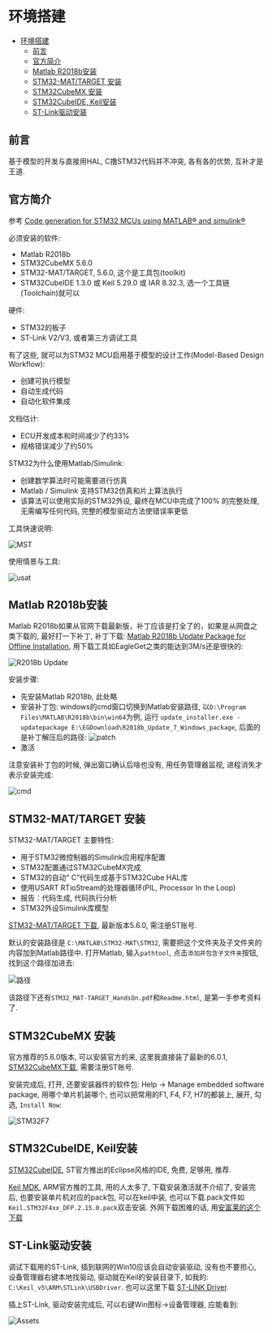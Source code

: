 # 环境搭建

<!-- TOC -->

- [环境搭建](#环境搭建)
  - [前言](#前言)
  - [官方简介](#官方简介)
  - [Matlab R2018b安装](#matlab-r2018b安装)
  - [STM32-MAT/TARGET 安装](#stm32-mattarget-安装)
  - [STM32CubeMX 安装](#stm32cubemx-安装)
  - [STM32CubeIDE, Keil安装](#stm32cubeide-keil安装)
  - [ST-Link驱动安装](#st-link驱动安装)

<!-- /TOC -->

## 前言

基于模型的开发与直接用HAL, C撸STM32代码并不冲突, 各有各的优势, 互补才是王道.  

## 官方简介

参考 [Code generation for STM32 MCUs using MATLAB® and simulink®](https://my.st.com/resource/en/product_presentation/stm32-matlab.pdf)

必须安装的软件:  

- Matlab R2018b
- STM32CubeMX 5.6.0
- STM32-MAT/TARGET, 5.6.0, 这个是工具包(toolkit)
- STM32CubeIDE 1.3.0 或 Keil 5.29.0 或 IAR 8.32.3, 选一个工具链(Toolchain)就可以

硬件:  

- STM32的板子
- ST-Link V2/V3, 或者第三方调试工具

有了这些, 就可以为STM32 MCU启用基于模型的设计工作(Model-Based Design Workflow):  

- 创建可执行模型
- 自动生成代码
- 自动化软件集成

文档估计:  

- ECU开发成本和时间减少了约33%
- 规格错误减少了约50%

STM32为什么使用Matlab/Simulink:  

- 创建数学算法时可能需要进行仿真
- Matlab / Simulink 支持STM32仿真和片上算法执行
- 该算法可以使用实际的STM32外设, 最终在MCU中完成了100% 的完整处理, 无需编写任何代码, 完整的模型驱动方法使错误率更低  

工具快速说明:  

![MST](Assets/Snipaste_2020-11-12_13-54-52.png)

使用情景与工具:  

![usat](Assets/Snipaste_2020-11-12_13-57-07.png)

## Matlab R2018b安装

Matlab R2018b如果从官网下载最新版，补丁应该是打全了的，如果是从网盘之类下载的, 最好打一下补丁, 补丁下载: [Matlab R2018b Update Package for Offline Installation](https://www.mathworks.com/downloads/web_downloads/download_update_installers/R2018b%20Update%207), 用下载工具如EagleGet之类的能达到3M/s还是很快的:  

![R2018b Update](Assets/Snipaste_2020-11-17_10-14-48.png)

安装步骤:  

- 先安装Matlab R2018b, 此处略
- 安装补丁包: windows的cmd窗口切换到Matlab安装路径, 以`D:\Program Files\MATLAB\R2018b\bin\win64`为例, 运行 `update_installer.exe -updatepackage E:\EGDownload\R2018b_Update_7_Windows_package`, 后面的是补丁解压后的路径: ![patch](Assets/Snipaste_2020-11-17_10-23-38.png)  
- 激活

注意安装补丁包的时候, 弹出窗口确认后啥也没有, 用任务管理器监视, 进程消失才表示安装完成:  

![cmd](Assets/Snipaste_2020-11-12_15-36-34.png)  

## STM32-MAT/TARGET 安装

STM32-MAT/TARGET 主要特性:  

- 用于STM32微控制器的Simulink应用程序配置
- STM32配置通过STM32CubeMX完成
- STM32的自动“ C”代码生成基于STM32Cube HAL库
- 使用USART RTioStream的处理器循环(PIL, Processor In the Loop)
- 报告：代码生成, 代码执行分析
- STM32外设Simulink库模型

[STM32-MAT/TARGET 下载](https://www.st.com/en/development-tools/stm32-mat-target.html), 最新版本5.6.0, 需注册ST账号.  

默认的安装路径是 `C:\MATLAB\STM32-MAT\STM32`, 需要把这个文件夹及子文件夹的内容加到Matlab路径中. 打开Matlab, 输入`pathtool`, 点击`添加并包含子文件夹`按钮, 找到这个路径加进去:  

![路径](Assets/Snipaste_2020-11-17_10-50-16.png)

该路径下还有`STM32_MAT-TARGET_HandsOn.pdf`和`Readme.html`, 是第一手参考资料了.  

## STM32CubeMX 安装

官方推荐的5.6.0版本, 可以安装官方的来, 这里我直接装了最新的6.0.1, [STM32CubeMX下载](https://www.st.com/en/development-tools/stm32cubemx.html), 需要注册ST账号.  

安装完成后, 打开, 还要安装器件的软件包: Help -> Manage embedded software package, 用哪个单片机装哪个, 也可以把常用的F1, F4, F7, H7的都装上, 展开, 勾选, `Install Now`:  

![STM32F7](Assets/Snipaste_2020-11-17_10-32-30.png)  

## STM32CubeIDE, Keil安装

[STM32CubeIDE](https://www.st.com/en/development-tools/stm32cubeide.html), ST官方推出的Eclipse风格的IDE, 免费, 足够用, 推荐.  

[Keil MDK](http://www2.keil.com/mdk5/), ARM官方推的工具, 用的人太多了, 下载安装激活就不介绍了, 安装完后, 也要安装单片机对应的pack包, 可以在keil中装, 也可以下载.pack文件如`Keil.STM32F4xx_DFP.2.15.0.pack`双击安装.  外网下载困难的话, 用[安富莱的这个下载](https://zhuanlan.zhihu.com/p/262507061)  

## ST-Link驱动安装

调试下载用的ST-Link, 插到联网的Win10应该会自动安装驱动, 没有也不要担心, 设备管理器右键本地找驱动, 驱动就在Keil的安装目录下, 如我的: `C:\Keil_v5\ARM\STLink\USBDriver`. 也可以这里下载 [ST-LINK Driver](https://www.st.com/en/development-tools/stsw-link009.html).  

插上ST-Link, 驱动安装完成后, 可以右键Win图标->设备管理器, 应能看到:  

![Assets](Assets/Snipaste_2020-11-17_19-19-03.png)
